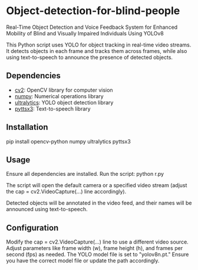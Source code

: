# Object-detection-for-blind-people
Real-Time Object Detection and Voice Feedback System for Enhanced Mobility of Blind and Visually Impaired Individuals Using YOLOv8

This Python script uses YOLO for object tracking in real-time video streams. It detects objects in each frame and tracks them across frames, while also using text-to-speech to announce the presence of detected objects.

## Dependencies
- [cv2](https://pypi.org/project/opencv-python/): OpenCV library for computer vision
- [numpy](https://pypi.org/project/numpy/): Numerical operations library
- [ultralytics](https://github.com/ultralytics/yolov5): YOLO object detection library
- [pyttsx3](https://pypi.org/project/pyttsx3/): Text-to-speech library

## Installation
pip install opencv-python numpy ultralytics pyttsx3

## Usage
Ensure all dependencies are installed.
Run the script:
python r.py

The script will open the default camera or a specified video stream (adjust the cap = cv2.VideoCapture(...) line accordingly).

Detected objects will be annotated in the video feed, and their names will be announced using text-to-speech.


## Configuration
Modify the cap = cv2.VideoCapture(...) line to use a different video source.
Adjust parameters like frame width (w), frame height (h), and frames per second (fps) as needed.
The YOLO model file is set to "yolov8n.pt." Ensure you have the correct model file or update the path accordingly.
